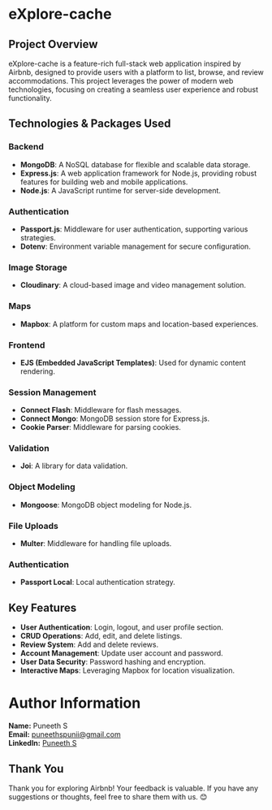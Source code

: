 # eXplore-cache

## Project Overview

eXplore-cache is a feature-rich full-stack web application inspired by Airbnb, designed to provide users with a platform to list, browse, and review accommodations. This project leverages the power of modern web technologies, focusing on creating a seamless user experience and robust functionality.

## Technologies & Packages Used

### Backend

- **MongoDB**: A NoSQL database for flexible and scalable data storage.
- **Express.js**: A web application framework for Node.js, providing robust features for building web and mobile applications.
- **Node.js**: A JavaScript runtime for server-side development.

### Authentication

- **Passport.js**: Middleware for user authentication, supporting various strategies.
- **Dotenv**: Environment variable management for secure configuration.

### Image Storage

- **Cloudinary**: A cloud-based image and video management solution.

### Maps

- **Mapbox**: A platform for custom maps and location-based experiences.

### Frontend

- **EJS (Embedded JavaScript Templates)**: Used for dynamic content rendering.

### Session Management

- **Connect Flash**: Middleware for flash messages.
- **Connect Mongo**: MongoDB session store for Express.js.
- **Cookie Parser**: Middleware for parsing cookies.

### Validation

- **Joi**: A library for data validation.

### Object Modeling

- **Mongoose**: MongoDB object modeling for Node.js.

### File Uploads

- **Multer**: Middleware for handling file uploads.

### Authentication

- **Passport Local**: Local authentication strategy.

## Key Features

- **User Authentication**: Login, logout, and user profile section.
- **CRUD Operations**: Add, edit, and delete listings.
- **Review System**: Add and delete reviews.
- **Account Management**: Update user account and password.
- **User Data Security**: Password hashing and encryption.
- **Interactive Maps**: Leveraging Mapbox for location visualization.

# Author Information

**Name:** Puneeth S  
**Email:** puneethspunii@gmail.com  
**LinkedIn:** [Puneeth S](https://www.linkedin.com/in/puneeth-s-186078260/)

## Thank You

Thank you for exploring Airbnb! Your feedback is valuable. If you have any suggestions or thoughts, feel free to share them with us. 😊
